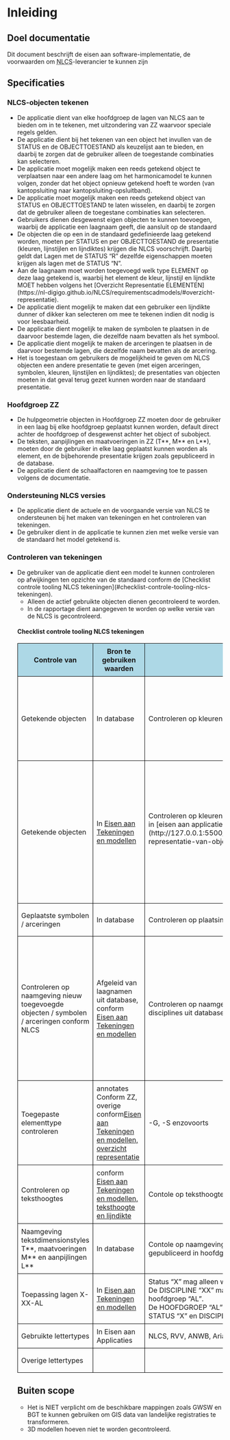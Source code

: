 # Inleiding

## Doel documentatie
Dit document beschrijft de eisen aan software-implementatie, de voorwaarden om <abbr title="Nederlandse CAD-standaard">NLCS</abbr>-leverancier te kunnen zijn

## Specificaties

### NLCS-objecten tekenen
<ul>
<li>De applicatie dient van elke hoofdgroep de lagen van NLCS aan te bieden om in te tekenen, met uitzondering van ZZ waarvoor speciale regels gelden.

<li>De applicatie dient bij het tekenen van een object het invullen van de STATUS en de OBJECTTOESTAND als keuzelijst aan te bieden, en daarbij te zorgen dat de gebruiker alleen de toegestande combinaties kan selecteren. 

<li>De applicatie moet mogelijk maken een reeds getekend object te verplaatsen naar een andere laag om het harmonicamodel te kunnen volgen, zonder dat het object opnieuw getekend hoeft te worden (van kantopsluiting naar kantopsluiting-opsluitband).

<li>De applicatie moet mogelijk maken een reeds getekend object van STATUS en OBJECTTOESTAND te laten wisselen, en daarbij te zorgen dat de gebruiker alleen de toegestane combinaties kan selecteren. 

<li>Gebruikers dienen desgewenst eigen objecten te kunnen toevoegen, waarbij de applicatie een laagnaam geeft, die aansluit op de standaard 

<li>De objecten die op een in de standaard gedefinieerde laag getekend worden, moeten per STATUS en per OBJECTTOESTAND de presentatie (kleuren, lijnstijlen en lijndiktes) krijgen die NLCS voorschrijft. Daarbij geldt dat Lagen met de STATUS “R” dezelfde eigenschappen moeten krijgen als lagen met de STATUS “N”.

<li>Aan de laagnaam moet worden toegevoegd welk type ELEMENT op deze laag getekend is, waarbij het element de kleur, lijnstijl en lijndikte MOET hebben volgens het [Overzicht Representatie ELEMENTEN](https://nl-digigo.github.io/NLCS/requirementscadmodels/#overzicht-representatie).

<li>De applicatie dient mogelijk te maken dat een gebruiker een lijndikte dunner of dikker kan selecteren om mee te tekenen indien dit nodig is voor leesbaarheid.

<li>De applicatie dient mogelijk te maken de symbolen te plaatsen in de daarvoor bestemde lagen, die dezelfde naam bevatten als het symbool.

<li>De applicatie dient mogelijk te maken de arceringen te plaatsen in de daarvoor bestemde lagen, die dezelfde naam bevatten als de arcering.

<li>Het is toegestaan om gebruikers de mogelijkheid te geven om NLCS objecten een andere presentatie te geven (met eigen arceringen, symbolen, kleuren, lijnstijlen en lijndiktes); de presentaties van objecten moeten in dat geval terug gezet kunnen worden naar de standaard presentatie.
</ul>

### Hoofdgroep ZZ

<ul>
<li>De hulpgeometrie objecten in Hoofdgroep ZZ moeten door de gebruiker in een laag bij elke hoofdgroep geplaatst kunnen worden, default direct achter de hoofdgroep of desgewenst achter het object of subobject.

<li>De teksten, aanpijlingen en maatvoeringen in ZZ (T**, M** en L**), moeten door de gebruiker in elke laag geplaatst kunnen worden als element, en de bijbehorende presentatie krijgen zoals gepubliceerd in de database. 

<li>De applicatie dient de schaalfactoren en naamgeving toe te passen volgens de documentatie.
</ul>

### Ondersteuning NLCS versies
<ul>
<li> De applicatie dient de actuele en de voorgaande versie van NLCS te ondersteunen bij het maken van tekeningen en het controleren van tekeningen.

<li> De gebruiker dient in de applicatie te kunnen zien met welke versie van de standaard het model getekend is.
</ul>

### Controleren van tekeningen
<ul>
<li>De gebruiker van de applicatie dient een model te kunnen controleren op afwijkingen ten opzichte van de standaard conform de [Checklist controle tooling NLCS tekeningen](#checklist-controle-tooling-nlcs-tekeningen).
<ul><li>Alleen de actief gebruikte objecten dienen gecontroleerd te worden.
<li>In de rapportage dient aangegeven te worden op welke versie van de NLCS is gecontroleerd.
</ul>


#### Checklist controle tooling NLCS tekeningen
<style>
  /* Stijlen voor tabel 2 met class "tabel2" */
  .tabel2 tr:nth-child(1),
  .tabel2 tr:nth-child(2) {
    background-color: lightblue;
  }

  /* Stijlen voor tabel 3 met class "tabel3" */
  .tabel3 {
    border-collapse: collapse;
  }
  
  .tabel3 th, .tabel3 td {
    border: 1px solid black;
    padding: 8px;
  }

  .tabel3 tr:nth-child(1) {
    background-color: lightblue;
  }
</style>

<table class="tabel3">
<tr>
        <th>Controle van
        <th>Bron te gebruiken waarden
        <th>Beschrijving controle
        <th>Gewenste foutmelding
    </tr>
    <tr>
        <td>Getekende objecten</td>
        <td>In database</td>
        <td>Controleren op kleuren, lijnstijlen en lijndiktes op basis van de NLCS publicatie.</td>
        <td>Foutmelding bij afwijking met correctievoorstel; een lijndikte dikker of dunner hoeft niet te worden vermeld omdat dit is toegestaan.</td>
    </tr>
    <tr>    
        <td>Getekende objecten</td>
        <td>In <a href="https://nl-digigo.github.io/NLCS/requirementscadmodels/">Eisen aan Tekeningen en modellen</a></td>
        <td>Controleren op kleuren, lijnstijlen en lijndiktes op basis van de algemene regels in [eisen aan applicaties; samenvatting representatie van objecten](http://127.0.0.1:5500/docs/requirementscadmodels/index.html#samenvatting-representatie-van-objecten-in-nlcs)<ol>
        </td>
        <td>Foutmelding bij afwijking inclusief vermelding van toegestane uitzondering zoals vermeld in de voetnoten bij de tabel met samenvatting representatie van objecten in NLCS met correctievoorstel<ol>
        <li>
        </td>
    </tr>
    <tr>
        <td>Geplaatste symbolen / arceringen</td>
        <td>In database</td>
        <td>Controleren op plaatsing in juiste laag en gebruik juiste bestanden</td>
        <td>Foutmelding bij afwijking met correctievoorstel</td>
    </tr>
    <tr>
        <td>Controleren op naamgeving nieuw toegevoegde objecten / symbolen / arceringen conform NLCS</td>
        <td>Afgeleid van laagnamen uit database, conform <a href="https://nl-digigo.github.io/NLCS/requirementscadmodels/">Eisen aan Tekeningen en modellen</a></td>
        <td>Controleren op naamgeving conform NLCS: gebruik hoofdgroepen, statussen en disciplines uit database; toepassing structuur met maximum aantal subobjecten</td>
        <td>Melding aanvulling conform NLCS of Foutmelding niet conform NLCS bij afwijking naamgeving; indien de laagnaam de tekst HULPLIJN bevat, dient de controletool géén melding te geven dat dit een aanvulling op NLCS betreft. </td>
    </tr>
    <tr>
        <td>Toegepaste elementtype controleren</td>
        <td>annotates Conform ZZ, overige conform<a href="https://nl-digigo.github.io/NLCS/requirementscadmodels/#overzicht-representatie/">Eisen aan Tekeningen en modellen, overzicht representatie</a></td>
        <td>-G, -S enzovoorts</td>
        <td>Foutmelding niet conform NLCS</td>
    </tr>
    <tr>
        <td>Controleren op teksthoogtes</td>
        <td>conform <a href="https://nl-digigo.github.io/NLCS/requirementscadmodels/#teksthoogte-en-lijndikte">Eisen aan Tekeningen en modellen, teksthoogte en lijndikte</a></td>
        <td>Contole op teksthoogte, lineweight en linestyle gepubliceerd in hoofdgroep ZZ</td>
        <td>Foutmelding bij afwijking</td>
    </tr>
    <tr>
        <td>Naamgeving tekstdimensionstyles T**, maatvoeringen M** en aanpijlingen L**</td>
        <td>In database</td>
        <td>Contole op naamgeving correct bij teksthoogte, lineweight en linestyle gepubliceerd in hoofdgroep ZZ</td>
        <td>Foutmelding bij afwijking</td>
    </tr>
    <tr>
        <td>Toepassing lagen X-XX-AL</td>
        <td>In <a href="https://nl-digigo.github.io/NLCS/requirementscadmodels/">Eisen aan Tekeningen en modellen</a></td>
        <td>Status “X” mag alleen worden toegepast in combinatie met de discipline “XX”. <br> De DISCIPLINE “XX” mag alleen worden toegepast in combinatie met de hoofdgroep “AL”. <br> De HOOFDGROEP “AL” mag alleen worden toegepast in combinatie met de STATUS “X” en DISCIPLINE “XX”.</td>
        <td>Foutmelding conform controle</td>
    </tr>
    <tr>
        <td>Gebruikte lettertypes</td>
        <td>In Eisen aan Applicaties</td>
        <td>NLCS, RVV, ANWB, Arial</td>
        <td>Geen melding</td>
    </tr>
    <tr>
        <td>Overige lettertypes</td>
        <td></td>
        <td></td>
        <td>Enkel vermelden, geen fout</td>
    </tr>
</table>


## Buiten scope
* Het is NIET verplicht om de beschikbare mappingen zoals GWSW en BGT te kunnen gebruiken om GIS data van landelijke registraties te transformeren. 
* 3D modellen hoeven niet te worden gecontroleerd.